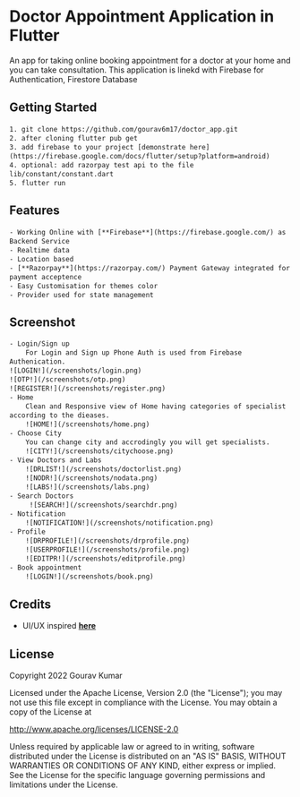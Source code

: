 # Doctor Appointment Application in Flutter

An app for taking online booking appointment for a doctor at your home and you can take consultation. This application is linekd with Firebase for Authentication, Firestore Database

## Getting Started
    1. git clone https://github.com/gourav6m17/doctor_app.git
    2. after cloning flutter pub get
    3. add firebase to your project [demonstrate here](https://firebase.google.com/docs/flutter/setup?platform=android)
    4. optional: add razorpay test api to the file lib/constant/constant.dart
    5. flutter run
## Features
    - Working Online with [**Firebase**](https://firebase.google.com/) as Backend Service
    - Realtime data
    - Location based
    - [**Razorpay**](https://razorpay.com/) Payment Gateway integrated for payment acceptence
    - Easy Customisation for themes color
    - Provider used for state management

## Screenshot
    - Login/Sign up 
        For Login and Sign up Phone Auth is used from Firebase Authenication.
    ![LOGIN!](/screenshots/login.png)
    ![OTP!](/screenshots/otp.png) 
    ![REGISTER!](/screenshots/register.png)
    - Home 
        Clean and Responsive view of Home having categories of specialist according to the dieases.
        ![HOME!](/screenshots/home.png)
    - Choose City    
        You can change city and accrodingly you will get specialists.
        ![CITY!](/screenshots/citychoose.png)
    - View Doctors and Labs    
        ![DRLIST!](/screenshots/doctorlist.png) 
        ![NODR!](/screenshots/nodata.png) 
        ![LABS!](/screenshots/labs.png)
    - Search Doctors
         ![SEARCH!](/screenshots/searchdr.png)       
    - Notification     
        ![NOTIFICATION!](/screenshots/notification.png)
    - Profile
        ![DRPROFILE!](/screenshots/drprofile.png) 
        ![USERPROFILE!](/screenshots/profile.png)
        ![EDITPR!](/screenshots/editprofile.png)
    - Book appointment
        ![LOGIN!](/screenshots/book.png)
## Credits
  - UI/UX inspired [**here**](https://www.youtube.com/watch?v=dmX7odWOIqc)  
       
## License
Copyright 2022 Gourav Kumar

Licensed under the Apache License, Version 2.0 (the "License"); you may not use this file except in compliance with the License. You may obtain a copy of the License at

http://www.apache.org/licenses/LICENSE-2.0

Unless required by applicable law or agreed to in writing, software distributed under the License is distributed on an "AS IS" BASIS, WITHOUT WARRANTIES OR CONDITIONS OF ANY KIND, either express or implied. See the License for the specific language governing permissions and limitations under the License.        